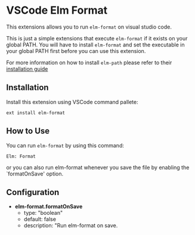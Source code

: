 # VSCode Elm Format

This extensions allows you to run `elm-format` on visual studio code.

This is just a simple extensions that execute `elm-format` if it exists on your global PATH.
You will have to install `elm-format` and set the executable in your global PATH first before you can use this extension.

For more information on how to install `elm-path` please refer to their [installation guide](https://github.com/avh4/elm-format#installation)

## Installation
Install this extension using VSCode command pallete:
```
ext install elm-format
```

## How to Use
You can run `elm-format` by using this command:
```
Elm: Format
```
or you can also run elm-format whenever you save the file by enabling the `formatOnSave' option.

## Configuration
- **elm-format.formatOnSave**
  - type: "boolean"
  - default: false
  - description: "Run elm-format on save.

